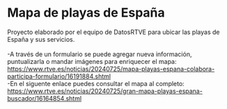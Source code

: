 # Mapa de playas de España
Proyecto elaborado por el equipo de DatosRTVE para ubicar las playas de España y sus servicios.
<br><br>-A través de un formulario se puede agregar nueva información, puntualizarla o mandar imágenes para enriquecer el mapa: https://www.rtve.es/noticias/20240725/mapa-playas-espana-colabora-participa-formulario/16191884.shtml
<br>-En el siguente enlace puedes consultar el mapa al completo: https://www.rtve.es/noticias/20240725/gran-mapa-playas-espana-buscador/16164854.shtml
